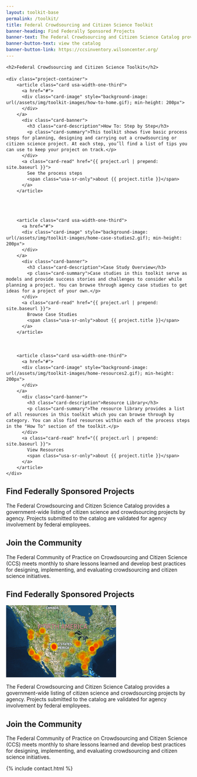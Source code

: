 ```yaml
---
layout: toolkit-base
permalink: /toolkit/
title: Federal Crowdsourcing and Citizen Science Toolkit
banner-heading: Find Federally Sponsored Projects
banner-text: The Federal Crowdsourcing and Citizen Science Catalog provides a government-wide listing of citizen science and crowdsourcing projects by agency. Projects submitted to the catalog are validated for agency involvement by federal employees.
banner-button-text: view the catalog
banner-button-link: https://ccsinventory.wilsoncenter.org/
---
```



<div class="usa-section usa-grid">

	<h2>Federal Crowdsourcing and Citizen Science Toolkit</h2>

	<div class="project-container">
	    <article class="card usa-width-one-third">
	      <a href="#">
	      <div class="card-image" style="background-image: url(/assets/img/toolkit-images/how-to-home.gif); min-height: 200px">
	      </div>
	    </a>
	      <div class="card-banner">
	        <h3 class="card-description">How To: Step by Step</h3>
	        <p class="card-summary">This toolkit shows five basic process steps for planning, designing and carrying out a crowdsourcing or citizen science project. At each step, you’ll find a list of tips you can use to keep your project on track.</p>
	      </div>
	      <a class="card-read" href="{{ project.url | prepend: site.baseurl }}">
	        See the process steps
	        <span class="usa-sr-only">about {{ project.title }}</span>
	      </a>
	    </article>




	    <article class="card usa-width-one-third">
	      <a href="#">
	      <div class="card-image" style="background-image: url(/assets/img/toolkit-images/home-case-studies2.gif); min-height: 200px">
	      </div>
	    </a>
	      <div class="card-banner">
	        <h3 class="card-description">Case Study Overview</h3>
	        <p class="card-summary">Case studies in this toolkit serve as models and provide success stories and challenges to consider while planning a project. You can browse through agency case studies to get ideas for a project of your own.</p>
	      </div>
	      <a class="card-read" href="{{ project.url | prepend: site.baseurl }}">
	        Browse Case Studies
	        <span class="usa-sr-only">about {{ project.title }}</span>
	      </a>
	    </article>



	    <article class="card usa-width-one-third">
	      <a href="#">
	      <div class="card-image" style="background-image: url(/assets/img/toolkit-images/home-resources2.gif); min-height: 200px">
	      </div>
	    </a>
	      <div class="card-banner">
	        <h3 class="card-description">Resource Library</h3>
	        <p class="card-summary">The resource library provides a list of all resources in this toolkit which you can browse through by category. You can also find resources within each of the process steps in the "How To" section of the toolkit.</p>
	      </div>
	      <a class="card-read" href="{{ project.url | prepend: site.baseurl }}">
	        View Resources
	        <span class="usa-sr-only">about {{ project.title }}</span>
	      </a>
	    </article>
	</div>
</div>



<section class="usa-section usa-grid">
	<div class="banner tagline usa-width-one-half">
		<h2 class="page-heading">Find Federally Sponsored Projects</h2>
  		<p>The Federal Crowdsourcing and Citizen Science Catalog provides a government-wide listing of citizen science and crowdsourcing projects by agency. Projects submitted to the catalog are validated for agency involvement by federal employees.</p>
    </div>
    <div class="usa-width-one-half">
		<h2 class="page-heading">Join the Community</h2>
  		<p>The Federal Community of Practice on Crowdsourcing and Citizen Science (CCS) meets monthly to share lessons learned and develop best practices for designing, implementing, and evaluating crowdsourcing and citizen science initiatives.</p>
    </div>
</section>

















<section class="usa-section banner tagline">
	<div class="usa-grid">
    <h2>Find Federally Sponsored Projects</h2>
        <div class="usa-width-one-third blog-list-image"><img src="/assets/img/toolkit-images/catalog300x196.png" alt=""></div>
        <div class="usa-width-two-thirds">
      		<p>The Federal Crowdsourcing and Citizen Science Catalog provides a government-wide listing of citizen science and crowdsourcing projects by agency. Projects submitted to the catalog are validated for agency involvement by federal employees.</p>
    </div>
  </div>
</section>

<section class="usa-grid usa-section"> 
        <div class="usa-width-two-thirds">
    <h2 class="page-heading">Join the Community</h2>
      		<p>The Federal Community of Practice on Crowdsourcing and Citizen Science (CCS) meets monthly to share lessons learned and develop best practices for designing, implementing, and evaluating crowdsourcing and citizen science initiatives.</p>
    </div>
</section>

{% include contact.html %}

